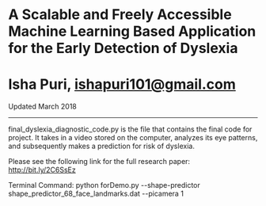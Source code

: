 # A Scalable and Freely Accessible Machine Learning Based Application for the Early Detection of Dyslexia
# Isha Puri, ishapuri101@gmail.com
Updated March 2018
________________ ________________ ________________ ________________ ________________
final_dyslexia_diagnostic_code.py is the file that contains the final code for project. It takes in a video stored on the computer, analyzes its eye patterns, and subsequently makes a prediction for risk of dyslexia. 

Please see the following link for the full research paper: http://bit.ly/2C6SsEz

Terminal Command: python forDemo.py --shape-predictor shape_predictor_68_face_landmarks.dat --picamera 1

